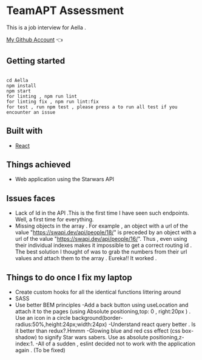 # TeamAPT Assessment

This is a job interview for Aella .

[My Github Account](https://github.com/kingebere) :point_left:

## Getting started

```

cd Aella
npm install
npm start
for linting , npm run lint
for linting fix , npm run lint:fix
for test , run npm test , please press a to run all test if you encounter an issue

```

## Built with

- [React](https://reactjs.org/)

## Things achieved

- Web application using the Starwars API

## Issues faces

- Lack of Id in the API .This is the first time I have seen such endpoints. Well, a first time for everything.
- Missing objects in the array . For example , an object with a url of the value "https://swapi.dev/api/people/18/" is preceded by an object with a url of the value "https://swapi.dev/api/people/16/". Thus , even using their individual indexes makes it impossible to get a correct routing id . The best solution I thought of was to grab the numbers from their url values and attach them to the array . Eureka!! It worked .

## Things to do once I fix my laptop

- Create custom hooks for all the identical functions littering around
- SASS
- Use better BEM principles
  -Add a back button using useLocation and attach it to the pages (using Absolute positioning,top: 0 , right:20px ) . Use an icon in a circle background(border-radius:50%,height:24px;width:24px)
  -Understand react query better . Is it better than redux?.Hmmm
  -Glowing blue and red css effect (css box-shadow) to signify Star wars sabers. Use as absolute positioning,z-index:1.
  -All of a sudden , eslint decided not to work with the application again . (To be fixed)
